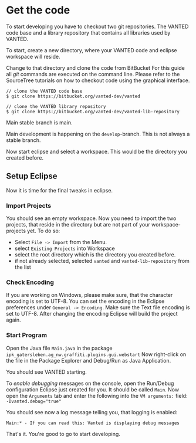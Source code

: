 # Get the code
To start developing you have to checkout two git repositories. The VANTED code base and a library repository that contains all libraries used by VANTED.

To start, create a new directory, where your VANTED code and eclipse workspace will reside.

Change to that directory and clone the code from BitBucket
For this guide all <i>git</i> commands are executed on the command line. Please refer to the SourceTree tutorials on how to checkout code using the graphical interface.

```
// clone the VANTED code base
$ git clone https://bitbucket.org/vanted-dev/vanted

// clone the VANTED library repository
$ git clone https://bitbucket.org/vanted-dev/vanted-lib-repository
```

Main stable branch is main.

Main development is happening on the `develop`-branch. This is not always a stable branch.

Now start eclipse and select a workspace. This would be the directory you created before.

## Setup Eclipse
Now it is time for the final tweaks in eclipse.
### Import Projects
You should see an empty workspace. Now you need to import the two projects, that reside in the directory but are not part of your workspace-projects yet.
To do so:

* Select `File -> Import` from the Menu.
* select `Existing Projects` into Workspace
* select the root directory which is the directory you created before.
* if not already selected, selected `vanted` and `vanted-lib-repository` from the list

### Check Encoding
If you are working on Windows, please make sure, that the character encoding is set to UTF-8. You can set the encoding in the Eclipse preferences under `General -> Encoding`. Make sure the Text file encoding is set to UTF-8. After changing the encoding Eclipse will build the project again.
### Start Program
Open the Java file `Main.java` in the package `ipk_gatersleben.ag_nw.graffiti.plugins.gui.webstart`
Now right-click on the file in the Package Explorer and Debug/Run as Java Application.

You should see VANTED starting.

To _enable debugging_ messages on the console, open the Run/Debug configuration Eclipse just created for you. It should be called  `Main`.
Now open the  `Arguments` tab and enter the following into the  `VM arguments:` field:
`-Dvanted.debug="true"`

You should see now a log message telling you, that logging is enabled:
```
Main:* - If you can read this: Vanted is displaying debug messages
```

That's it. You're good to go to start developing.</p>

